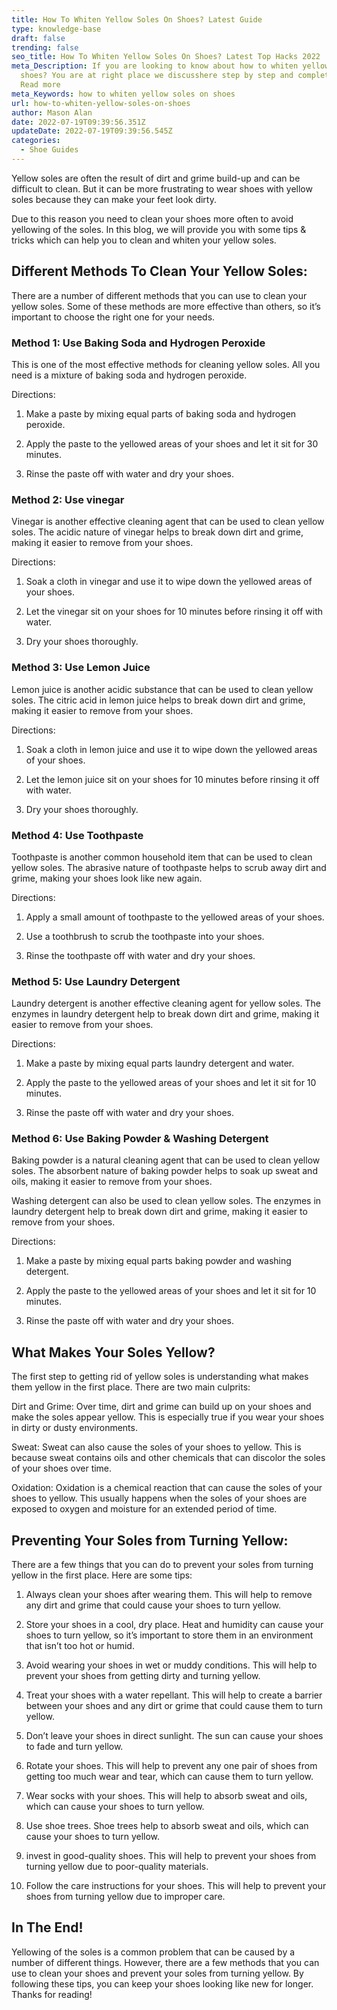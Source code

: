 ```yaml
---
title: How To Whiten Yellow Soles On Shoes? Latest Guide
type: knowledge-base
draft: false
trending: false
seo_title: How To Whiten Yellow Soles On Shoes? Latest Top Hacks 2022
meta_Description: If you are looking to know about how to whiten yellow soles on
  shoes? You are at right place we discusshere step by step and complete guide.
  Read more
meta_Keywords: how to whiten yellow soles on shoes
url: how-to-whiten-yellow-soles-on-shoes
author: Mason Alan
date: 2022-07-19T09:39:56.351Z
updateDate: 2022-07-19T09:39:56.545Z
categories:
  - Shoe Guides
---
```

Yellow soles are often the result of dirt and grime build-up and can be difficult to clean. But it can be more frustrating to wear shoes with yellow soles because they can make your feet look dirty. 

Due to this reason you need to clean your shoes more often to avoid yellowing of the soles. In this blog, we will provide you with some tips & tricks which can help you to clean and whiten your yellow soles.

## Different Methods To Clean Your Yellow Soles:

There are a number of different methods that you can use to clean your yellow soles. Some of these methods are more effective than others, so it’s important to choose the right one for your needs.

### Method 1: Use Baking Soda and Hydrogen Peroxide

This is one of the most effective methods for cleaning yellow soles. All you need is a mixture of baking soda and hydrogen peroxide.

Directions:

1. Make a paste by mixing equal parts of baking soda and hydrogen peroxide.

2. Apply the paste to the yellowed areas of your shoes and let it sit for 30 minutes.

3. Rinse the paste off with water and dry your shoes.

### Method 2: Use vinegar

Vinegar is another effective cleaning agent that can be used to clean yellow soles. The acidic nature of vinegar helps to break down dirt and grime, making it easier to remove from your shoes.

Directions:

1. Soak a cloth in vinegar and use it to wipe down the yellowed areas of your shoes.

2. Let the vinegar sit on your shoes for 10 minutes before rinsing it off with water.

3. Dry your shoes thoroughly.

### Method 3: Use Lemon Juice

Lemon juice is another acidic substance that can be used to clean yellow soles. The citric acid in lemon juice helps to break down dirt and grime, making it easier to remove from your shoes.

Directions:

1. Soak a cloth in lemon juice and use it to wipe down the yellowed areas of your shoes.

2. Let the lemon juice sit on your shoes for 10 minutes before rinsing it off with water.

3. Dry your shoes thoroughly.

### Method 4: Use Toothpaste

Toothpaste is another common household item that can be used to clean yellow soles. The abrasive nature of toothpaste helps to scrub away dirt and grime, making your shoes look like new again.

Directions:

1. Apply a small amount of toothpaste to the yellowed areas of your shoes.

2. Use a toothbrush to scrub the toothpaste into your shoes.

3. Rinse the toothpaste off with water and dry your shoes.

### Method 5: Use Laundry Detergent

Laundry detergent is another effective cleaning agent for yellow soles. The enzymes in laundry detergent help to break down dirt and grime, making it easier to remove from your shoes.

Directions:

1. Make a paste by mixing equal parts laundry detergent and water.

2. Apply the paste to the yellowed areas of your shoes and let it sit for 10 minutes.

3. Rinse the paste off with water and dry your shoes.

### Method 6: Use Baking Powder & Washing Detergent

Baking powder is a natural cleaning agent that can be used to clean yellow soles. The absorbent nature of baking powder helps to soak up sweat and oils, making it easier to remove from your shoes.

Washing detergent can also be used to clean yellow soles. The enzymes in laundry detergent help to break down dirt and grime, making it easier to remove from your shoes.

Directions:

1. Make a paste by mixing equal parts baking powder and washing detergent.

2. Apply the paste to the yellowed areas of your shoes and let it sit for 10 minutes.

3. Rinse the paste off with water and dry your shoes.

## What Makes Your Soles Yellow?

The first step to getting rid of yellow soles is understanding what makes them yellow in the first place. There are two main culprits:

Dirt and Grime: Over time, dirt and grime can build up on your shoes and make the soles appear yellow. This is especially true if you wear your shoes in dirty or dusty environments.

Sweat: Sweat can also cause the soles of your shoes to yellow. This is because sweat contains oils and other chemicals that can discolor the soles of your shoes over time.

Oxidation: Oxidation is a chemical reaction that can cause the soles of your shoes to yellow. This usually happens when the soles of your shoes are exposed to oxygen and moisture for an extended period of time.

## Preventing Your Soles from Turning Yellow:

There are a few things that you can do to prevent your soles from turning yellow in the first place. Here are some tips:

1. Always clean your shoes after wearing them. This will help to remove any dirt and grime that could cause your shoes to turn yellow.

2. Store your shoes in a cool, dry place. Heat and humidity can cause your shoes to turn yellow, so it’s important to store them in an environment that isn’t too hot or humid.

3. Avoid wearing your shoes in wet or muddy conditions. This will help to prevent your shoes from getting dirty and turning yellow.

4. Treat your shoes with a water repellant. This will help to create a barrier between your shoes and any dirt or grime that could cause them to turn yellow.

5. Don’t leave your shoes in direct sunlight. The sun can cause your shoes to fade and turn yellow.

6. Rotate your shoes. This will help to prevent any one pair of shoes from getting too much wear and tear, which can cause them to turn yellow.

7. Wear socks with your shoes. This will help to absorb sweat and oils, which can cause your shoes to turn yellow.

8. Use shoe trees. Shoe trees help to absorb sweat and oils, which can cause your shoes to turn yellow.

9. invest in good-quality shoes. This will help to prevent your shoes from turning yellow due to poor-quality materials.

10. Follow the care instructions for your shoes. This will help to prevent your shoes from turning yellow due to improper care.

## In The End!

Yellowing of the soles is a common problem that can be caused by a number of different things. However, there are a few methods that you can use to clean your shoes and prevent your soles from turning yellow. By following these tips, you can keep your shoes looking like new for longer. Thanks for reading!